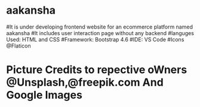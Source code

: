 # aakansha
#It is under developing frontend website for an ecommerce platform named aakansha 
#It includes user interaction page without any backend 
#languges Used: HTML and CSS
#Framework: Bootstrap 4.6
#IDE: VS Code
#Icons @Flaticon
# Picture Credits to repective oWners @Unsplash,@freepik.com And Google Images
